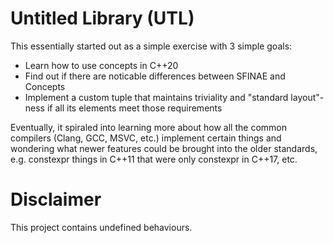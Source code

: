 # Untitled Library (UTL)

This essentially started out as a simple exercise with 3 simple goals:
 * Learn how to use concepts in C++20
 * Find out if there are noticable differences between SFINAE and Concepts
 * Implement a custom tuple that maintains triviality and "standard layout"-ness if all its elements meet those requirements

Eventually, it spiraled into learning more about how all the common compilers (Clang, GCC, MSVC, etc.) implement certain things and wondering what newer features could be brought into the older standards, e.g. constexpr things in C++11 that were only constexpr in C++17, etc.

# Disclaimer
This project contains undefined behaviours.
